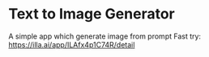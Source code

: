 # Text to Image Generator
A simple app which generate image from prompt
Fast try: https://illa.ai/app/ILAfx4p1C74R/detail
